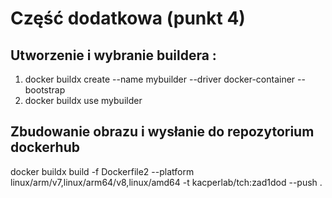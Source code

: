 # Część dodatkowa (punkt 4)

## Utworzenie i wybranie buildera :
1) docker buildx create --name mybuilder --driver docker-container --bootstrap
2) docker buildx use mybuilder
## Zbudowanie obrazu i wysłanie do repozytorium dockerhub
docker buildx build -f Dockerfile2 --platform linux/arm/v7,linux/arm64/v8,linux/amd64 -t kacperlab/tch:zad1dod --push .


